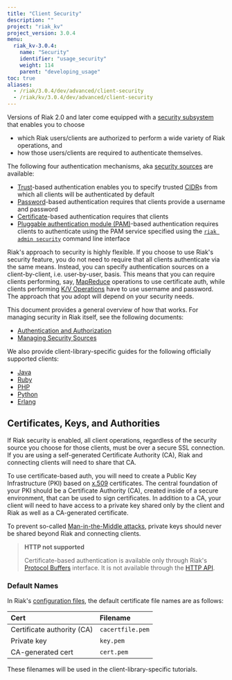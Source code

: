 ```yaml
---
title: "Client Security"
description: ""
project: "riak_kv"
project_version: 3.0.4
menu:
  riak_kv-3.0.4:
    name: "Security"
    identifier: "usage_security"
    weight: 114
    parent: "developing_usage"
toc: true
aliases:
  - /riak/3.0.4/dev/advanced/client-security
  - /riak/kv/3.0.4/dev/advanced/client-security
---
```


Versions of Riak 2.0 and later come equipped with a [security subsystem]({{<baseurl>}}riak/kv/3.0.4/using/security/basics) that enables you to choose

* which Riak users/clients are authorized to perform a wide variety of
  Riak operations, and
* how those users/clients are required to authenticate themselves.

The following four authentication mechanisms, aka [security sources]({{<baseurl>}}riak/kv/3.0.4/using/security/managing-sources/) are available:

* [Trust]({{<baseurl>}}riak/kv/3.0.4/using/security/managing-sources/#trust-based-authentication)-based
  authentication enables you to specify trusted
  [CIDR](http://en.wikipedia.org/wiki/Classless_Inter-Domain_Routing)s
  from which all clients will be authenticated by default
* [Password]({{<baseurl>}}riak/kv/3.0.4/using/security/managing-sources/#password-based-authentication)-based authentication requires
  that clients provide a username and password
* [Certificate]({{<baseurl>}}riak/kv/3.0.4/using/security/managing-sources/#certificate-based-authentication)-based authentication
  requires that clients
* [Pluggable authentication module (PAM)]({{<baseurl>}}riak/kv/3.0.4/using/security/managing-sources/#pam-based-authentication)-based authentication requires
  clients to authenticate using the PAM service specified using the
  [`riak admin security`]({{<baseurl>}}riak/kv/3.0.4/using/security/managing-sources/#managing-sources)
  command line interface

Riak's approach to security is highly flexible. If you choose to use
Riak's security feature, you do not need to require that all clients
authenticate via the same means. Instead, you can specify authentication
sources on a client-by-client, i.e. user-by-user, basis. This means that
you can require clients performing, say, [MapReduce]({{<baseurl>}}riak/kv/3.0.4/developing/usage/mapreduce/)
operations to use certificate auth, while clients performing [K/V Operations]({{<baseurl>}}riak/kv/3.0.4/developing/usage) have to use username and password. The approach
that you adopt will depend on your security needs.

This document provides a general overview of how that works. For
managing security in Riak itself, see the following documents:

* [Authentication and Authorization]({{<baseurl>}}riak/kv/3.0.4/using/security/basics)
* [Managing Security Sources]({{<baseurl>}}riak/kv/3.0.4/using/security/managing-sources/)

We also provide client-library-specific guides for the following
officially supported clients:

* [Java]({{<baseurl>}}riak/kv/3.0.4/developing/usage/security/java)
* [Ruby]({{<baseurl>}}riak/kv/3.0.4/developing/usage/security/ruby)
* [PHP]({{<baseurl>}}riak/kv/3.0.4/developing/usage/security/php)
* [Python]({{<baseurl>}}riak/kv/3.0.4/developing/usage/security/python)
* [Erlang]({{<baseurl>}}riak/kv/3.0.4/developing/usage/security/erlang)

## Certificates, Keys, and Authorities

If Riak security is enabled, all client operations, regardless of the
security source you choose for those clients, must be over a secure SSL
connection. If you are using a self-generated Certificate Authority
(CA), Riak and connecting clients will need to share that CA.

To use certificate-based auth, you will need to create a Public Key
Infrastructure (PKI) based on
[x.509](http://en.wikipedia.org/wiki/X.509) certificates. The central
foundation of your PKI should be a Certificate Authority (CA), created
inside of a secure environment, that can be used to sign certificates.
In addition to a CA, your client will need to have access to a private
key shared only by the client and Riak as well as a CA-generated
certificate.

To prevent so-called [Man-in-the-Middle
attacks](http://en.wikipedia.org/wiki/Man-in-the-middle_attack), private
keys should never be shared beyond Riak and connecting clients.

> **HTTP not supported**
>
> Certificate-based authentication is available only through Riak's
[Protocol Buffers]({{<baseurl>}}riak/kv/3.0.4/developing/api/protocol-buffers/) interface. It is not available through the
[HTTP API]({{<baseurl>}}riak/kv/3.0.4/developing/api/http).

### Default Names

In Riak's [configuration files]({{<baseurl>}}riak/kv/3.0.4/configuring/reference/#security), the
default certificate file names are as follows:

Cert | Filename
:----|:-------
Certificate authority (CA) | `cacertfile.pem`
Private key | `key.pem`
CA-generated cert | `cert.pem`

These filenames will be used in the client-library-specific tutorials.




